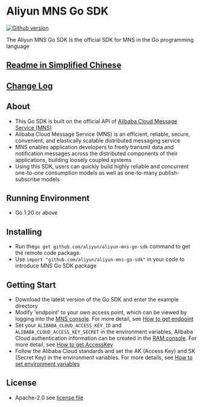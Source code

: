 # Aliyun MNS Go SDK

[![Github version](https://badgen.net/badge/color/1.0.9/green?label=version)](https://badgen.net/badge/color/1.0.9/green?label=version)

The Aliyun MNS Go SDK is the official SDK for MNS in the Go programming language

## [Readme in Simplified Chinese](README-CN.md)

## [Change Log](CHANGELOG.md)

## About

- This Go SDK is built on the official API
  of [Alibaba Cloud Message Service (MNS)](https://www.aliyun.com/product/mns/)
- Alibaba Cloud Message Service (MNS) is an efficient, reliable, secure, convenient, and elastically scalable
  distributed messaging service
- MNS enables application developers to freely transmit data and notification messages across the distributed
  components of their applications, building loosely coupled systems
- Using this SDK, users can quickly build highly reliable and concurrent one-to-one consumption models as well as
  one-to-many publish-subscribe models

## Running Environment

- Go 1.20 or above

## Installing

- Run the`go get github.com/aliyun/aliyun-mns-go-sdk` command to get the remote code package.
- Use `import "github.com/aliyun/aliyun-mns-go-sdk"` in your code to introduce MNS Go SDK package

## Getting Start

- Download the latest version of the Go SDK and enter the example directory
- Modify 'endpoint' to your own access point, which can be viewed by logging into
  the [MNS console](https://mns.console.aliyun.com/). For more detail,
  see [How to get endpoint](https://help.aliyun.com/zh/mns/user-guide/manage-queues-in-the-console?spm=a2c4g.11186623.0.i25#section-yhc-ix5-300)
- Set your `ALIBABA_CLOUD_ACCESS_KEY_ID` and
  `ALIBABA_CLOUD_ACCESS_KEY_SECRET` in the environment variables, Alibaba Cloud authentication information can be
  created in the [RAM console](https://ram.console.aliyun.com/).
  For more detail,
  see [How to get AccessKey](https://help.aliyun.com/document_detail/53045.html?spm=a2c4g.11186623.0.i29#task-354412)
- Follow the Alibaba Cloud standards and set the AK (Access Key) and SK (Secret Key) in the environment variables. For
  more details,
  see [How to set environment variables](https://help.aliyun.com/zh/sdk/developer-reference/configure-the-alibaba-cloud-accesskey-environment-variable-on-linux-macos-and-windows-systems)

## License

- Apache-2.0 see [license file](LICENSE)


